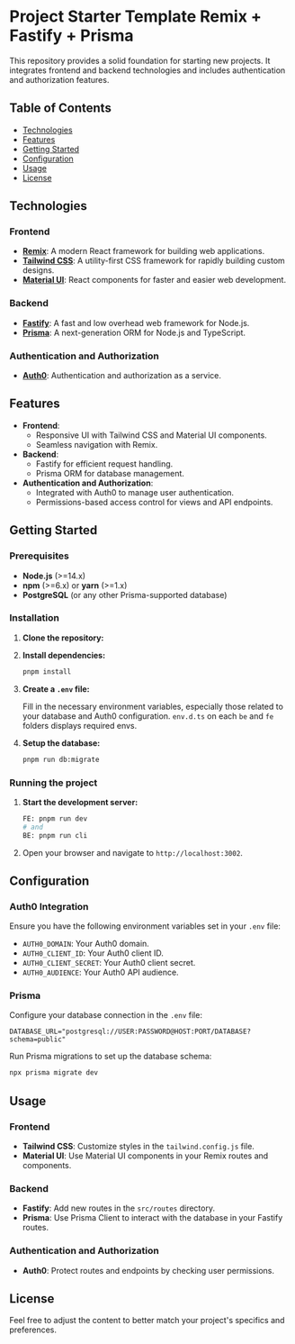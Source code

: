 
# Project Starter Template Remix + Fastify + Prisma

This repository provides a solid foundation for starting new projects. It integrates frontend and backend technologies and includes authentication and authorization features.

## Table of Contents

- [Technologies](#technologies)
- [Features](#features)
- [Getting Started](#getting-started)
- [Configuration](#configuration)
- [Usage](#usage)
- [License](#license)

## Technologies

### Frontend
- **[Remix](https://remix.run/)**: A modern React framework for building web applications.
- **[Tailwind CSS](https://tailwindcss.com/)**: A utility-first CSS framework for rapidly building custom designs.
- **[Material UI](https://mui.com/)**: React components for faster and easier web development.

### Backend
- **[Fastify](https://www.fastify.io/)**: A fast and low overhead web framework for Node.js.
- **[Prisma](https://www.prisma.io/)**: A next-generation ORM for Node.js and TypeScript.

### Authentication and Authorization
- **[Auth0](https://auth0.com/)**: Authentication and authorization as a service.

## Features

- **Frontend**: 
  - Responsive UI with Tailwind CSS and Material UI components.
  - Seamless navigation with Remix.
- **Backend**:
  - Fastify for efficient request handling.
  - Prisma ORM for database management.
- **Authentication and Authorization**:
  - Integrated with Auth0 to manage user authentication.
  - Permissions-based access control for views and API endpoints.

## Getting Started

### Prerequisites

- **Node.js** (>=14.x)
- **npm** (>=6.x) or **yarn** (>=1.x)
- **PostgreSQL** (or any other Prisma-supported database)

### Installation

1. **Clone the repository:**

2. **Install dependencies:**

    ```sh
    pnpm install
    ```

3. **Create a `.env` file:**

    Fill in the necessary environment variables, especially those related to your database and Auth0 configuration. `env.d.ts` on each `be` and `fe` folders displays required envs.

4. **Setup the database:**

    ```sh
    pnpm run db:migrate
    ```

### Running the project

1. **Start the development server:**

    ```sh
    FE: pnpm run dev
    # and
    BE: pnpm run cli
    ```

2. Open your browser and navigate to `http://localhost:3002`.

## Configuration

### Auth0 Integration

Ensure you have the following environment variables set in your `.env` file:

- `AUTH0_DOMAIN`: Your Auth0 domain.
- `AUTH0_CLIENT_ID`: Your Auth0 client ID.
- `AUTH0_CLIENT_SECRET`: Your Auth0 client secret.
- `AUTH0_AUDIENCE`: Your Auth0 API audience.

### Prisma

Configure your database connection in the `.env` file:

```env
DATABASE_URL="postgresql://USER:PASSWORD@HOST:PORT/DATABASE?schema=public"
```

Run Prisma migrations to set up the database schema:

```sh
npx prisma migrate dev
```

## Usage

### Frontend

- **Tailwind CSS**: Customize styles in the `tailwind.config.js` file.
- **Material UI**: Use Material UI components in your Remix routes and components.

### Backend

- **Fastify**: Add new routes in the `src/routes` directory.
- **Prisma**: Use Prisma Client to interact with the database in your Fastify routes.

### Authentication and Authorization

- **Auth0**: Protect routes and endpoints by checking user permissions.

## License
Feel free to adjust the content to better match your project's specifics and preferences.